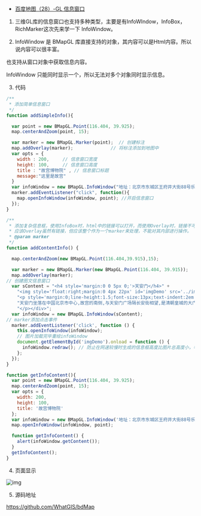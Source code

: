 - [百度地图（28）-GL 信息窗口](https://www.cnblogs.com/googlegis/p/14705358.html)

1. 三维GL库的信息窗口也支持多种类型，主要是有InfoWIndow，InfoBox， RichMarker这次先来学一下 InfoWindow。

 

2. InfoWindow 是 BMapGL 库直接支持的对象，其内容可以是Html内容。所以说内容可以很丰富。

也支持从窗口对象中获取信息内容。

InfoWindow 只能同时显示一个，所以无法对多个对象同时显示信息。

 

3. 代码

```js
/**
 * 添加简单信息窗口
 */
function addSimpleInfo(){

  var point = new BMapGL.Point(116.404, 39.925);
  map.centerAndZoom(point, 15);

  var marker = new BMapGL.Marker(point);  // 创建标注
  map.addOverlay(marker);              // 将标注添加到地图中
  var opts = {
    width : 200,     // 信息窗口宽度
    height: 100,     // 信息窗口高度
    title : "故宫博物院" , // 信息窗口标题
    message:"这里是故宫"
  }
  var infoWindow = new BMapGL.InfoWindow("地址：北京市东城区王府井大街88号乐天银泰百货八层", opts);  // 创建信息窗口对象
  marker.addEventListener("click", function(){
    map.openInfoWindow(infoWindow, point); //开启信息窗口
  });
}

/**
 * 添加复杂信息框，使用InfoBox时，html中的链接可以打开，而使用Overlay时，链接不可以。
 * 应该Overlay虽然有链接，但应该整个作为一个marker来处理，不能对其内部进行操作。
 * @param marker
 */
function addContentInfo() {

  map.centerAndZoom(new BMapGL.Point(116.404,39.915),15);

  var marker = new BMapGL.Marker(new BMapGL.Point(116.404, 39.915));
  map.addOverlay(marker);
// 创建图文信息窗口
  var sContent = "<h4 style='margin:0 0 5px 0;'>天安门</h4>" +
    "<img style='float:right;margin:0 4px 22px' id='imgDemo' src='../img/gl/tianAnMen.jpg' width='139' height='104'/>"+
    "<p style='margin:0;line-height:1.5;font-size:13px;text-indent:2em'>"+
    "天安门坐落在中国北京市中心,故宫的南侧,与天安门广场隔长安街相望,是清朝皇城的大门..."+
    "</p></div>";
  var infoWindow = new BMapGL.InfoWindow(sContent);
// marker添加点击事件
  marker.addEventListener('click', function () {
    this.openInfoWindow(infoWindow);
    // 图片加载完毕重绘infoWindow
    document.getElementById('imgDemo').onload = function () {
      infoWindow.redraw(); // 防止在网速较慢时生成的信息框高度比图片总高度小，导致图片部分被隐藏
    };
  });
}

function getInfoContent(){
  var point = new BMapGL.Point(116.404, 39.925);
  map.centerAndZoom(point, 15);
  var opts = {
    width: 200,
    height: 100,
    title: '故宫博物院'
  };
  var infoWindow = new BMapGL.InfoWindow('地址：北京市东城区王府井大街88号乐天银泰百货八层', opts);
  map.openInfoWindow(infoWindow, point);

  function getInfoContent() {
    alert(infoWindow.getContent());
  }
  getInfoContent();
}
```

4. 页面显示

![img](https://img2020.cnblogs.com/blog/59231/202104/59231-20210426163848498-898728396.png)

5. 源码地址

https://github.com/WhatGIS/bdMap

